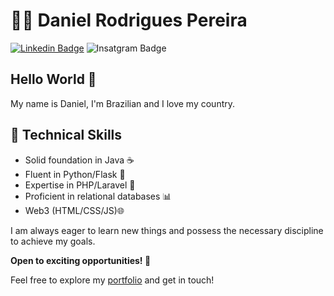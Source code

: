 # :man_technologist: Daniel Rodrigues Pereira

[![Linkedin Badge](https://img.shields.io/badge/-LinkedIn-blue?style=flat-square&logo=Linkedin&logoColor=white)](https://linkedin.com/in/daniel-rodrigues-242893274/)
![Insatgram Badge](https://img.shields.io/badge/Instagram-E4405F?style=flat-square&logo=instagram&logoColor=white&link=https://www.instagram.com/rodrigues.daniel_/)

## Hello World 👋

My name is Daniel, I'm Brazilian and I love my country.

## 🔧 Technical Skills
- Solid foundation in Java ☕️
- Fluent in Python/Flask 🐍
- Expertise in PHP/Laravel 🚀
- Proficient in relational databases 📊
- Web3 (HTML/CSS/JS)🌐

I am always eager to learn new things and possess the necessary discipline to achieve my goals.

**Open to exciting opportunities! 🌟**

Feel free to explore my <a href="https://daniel-rodrigues.onrender.com/">portfolio</a> and get in touch!

